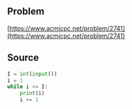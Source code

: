 ## Problem

[https://www.acmicpc.net/problem/2741](https://www.acmicpc.net/problem/2741)

## Source

```py
I = int(input())
i = 1
while i <= I:
    print(i)
    i += 1
```
